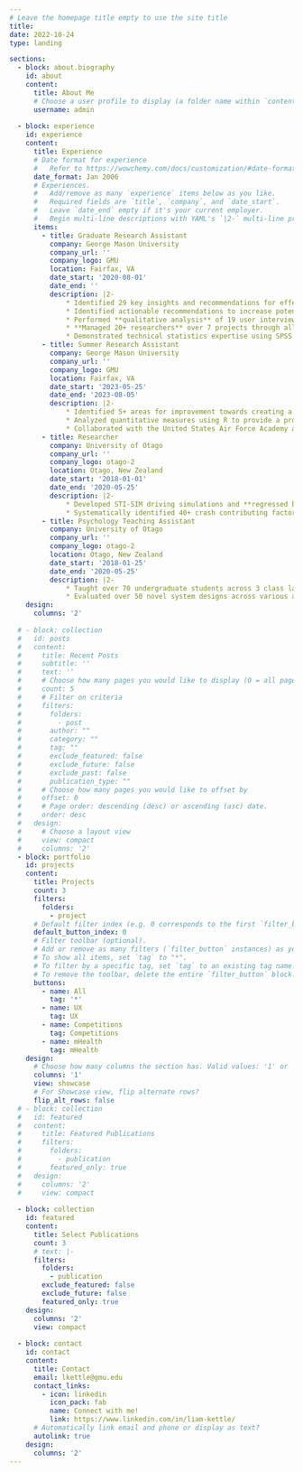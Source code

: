 ```yaml
---
# Leave the homepage title empty to use the site title
title:
date: 2022-10-24
type: landing

sections:
  - block: about.biography
    id: about
    content:
      title: About Me
      # Choose a user profile to display (a folder name within `content/authors/`)
      username: admin
      
  - block: experience
    id: experience
    content:
      title: Experience
      # Date format for experience
      #   Refer to https://wowchemy.com/docs/customization/#date-format
      date_format: Jan 2006
      # Experiences.
      #   Add/remove as many `experience` items below as you like.
      #   Required fields are `title`, `company`, and `date_start`.
      #   Leave `date_end` empty if it's your current employer.
      #   Begin multi-line descriptions with YAML's `|2-` multi-line prefix.
      items:
        - title: Graduate Research Assistant
          company: George Mason University
          company_url: ''
          company_logo: GMU
          location: Fairfax, VA
          date_start: '2020-08-01'
          date_end: ''
          description: |2- 
              * Identified 29 key insights and recommendations for effective communication between autonomous vehicles and drivers through a **systematic review** of 31 articles and analyzing 8500+ comments across 128 participants.
              * Identified actionable recommendations to increase potential for product growth of meal delivery services through **task, competitor**, and **heuristic analysis**, 5+ **user interviews**, and iterative **prototyping** to explore users' behaviors and motivations.
              * Performed **qualitative analysis** of 19 user interviews and over 1,500 comments from online public forums identifying 21 emerging themes across the parallel studies to improve accessibility, communication style, and user experiences of mental health AI chatbots.
              * **Managed 20+ researchers** over 7 projects through all phases of research, from study design (literature reviews and planing), data collection (in-person and online recrtuiment), and analysis (qualitative thematic analysis, ANOVA, moderation analysis).
              * Demonstrated technical statistics expertise using SPSS and R statistical software to analyze **quantitative** (ANOVA, multiple regression, psychometrics, Bayesian) and **qualitative** (thematic analysis) data including structured and unstructured surveys, performance metrics, and usability tests.
        - title: Summer Research Assistant
          company: George Mason University
          company_url: ''
          company_logo: GMU
          location: Fairfax, VA
          date_start: '2023-05-25'
          date_end: '2023-08-05'
          description: |2- 
              * Identified 5+ areas for improvement towards creating a testbed for human-machine teaming in space operations through conducting an experimental study with 20 participants.
              * Analyzed quantitative measures using R to provide a proof-of-concept in support of future grants towards human-machine teaming.
              * Collaborated with the United States Air Force Academy and mentored 2 cadets in end-to-end research.
        - title: Researcher
          company: University of Otago
          company_url: ''
          company_logo: otago-2
          location: Otago, New Zealand
          date_start: '2018-01-01'
          date_end: '2020-05-25'
          description: |2-
              * Developed STI-SIM driving simulations and **regressed behavioral changes** on quantitative survey data of 100+ participants using SPSS to identify distinct youth driver risk factors across visibility conditions.
              * Systematically identified 40+ crash contributing factors at rail level crossings across New Zealand and Australia through **thematic analysis** of investigation reports and **Subject Matter Expert survey**.
        - title: Psychology Teaching Assistant
          company: University of Otago
          company_url: ''
          company_logo: otago-2
          location: Otago, New Zealand
          date_start: '2018-01-25'
          date_end: '2020-05-25'
          description: |2-
              * Taught over 70 undergraduate students across 3 class laboratories, graded 100% of student assignments, and provided constructive feedback for students.
              * Evaluated over 50 novel system designs across various applications of Human Factors and provided recommendations for future accident analyses.
    design:
      columns: '2'
      
  # - block: collection
  #   id: posts
  #   content:
  #     title: Recent Posts
  #     subtitle: ''
  #     text: ''
  #     # Choose how many pages you would like to display (0 = all pages)
  #     count: 5
  #     # Filter on criteria
  #     filters:
  #       folders:
  #         - post
  #       author: ""
  #       category: ""
  #       tag: ""
  #       exclude_featured: false
  #       exclude_future: false
  #       exclude_past: false
  #       publication_type: ""
  #     # Choose how many pages you would like to offset by
  #     offset: 0
  #     # Page order: descending (desc) or ascending (asc) date.
  #     order: desc
  #   design:
  #     # Choose a layout view
  #     view: compact
  #     columns: '2'
  - block: portfolio
    id: projects
    content:
      title: Projects
      count: 3
      filters:
        folders:
          - project
      # Default filter index (e.g. 0 corresponds to the first `filter_button` instance below).
      default_button_index: 0
      # Filter toolbar (optional).
      # Add or remove as many filters (`filter_button` instances) as you like.
      # To show all items, set `tag` to "*".
      # To filter by a specific tag, set `tag` to an existing tag name.
      # To remove the toolbar, delete the entire `filter_button` block.
      buttons:
        - name: All
          tag: '*'
        - name: UX
          tag: UX
        - name: Competitions
          tag: Competitions
        - name: mHealth
          tag: mHealth
    design:
      # Choose how many columns the section has. Valid values: '1' or '2'.
      columns: '1'
      view: showcase
      # For Showcase view, flip alternate rows?
      flip_alt_rows: false
  # - block: collection
  #   id: featured
  #   content:
  #     title: Featured Publications
  #     filters:
  #       folders:
  #         - publication
  #       featured_only: true
  #   design:
  #     columns: '2'
  #     view: compact
  
  - block: collection
    id: featured
    content:
      title: Select Publications
      count: 3
      # text: |-
      filters:
        folders:
          - publication
        exclude_featured: false
        exclude_future: false
        featured_only: true
    design:
      columns: '2'
      view: compact
      
  - block: contact
    id: contact
    content:
      title: Contact
      email: lkettle@gmu.edu
      contact_links:
        - icon: linkedin
          icon_pack: fab
          name: Connect with me!
          link: https://www.linkedin.com/in/liam-kettle/
      # Automatically link email and phone or display as text?
      autolink: true
    design:
      columns: '2'
---
```

